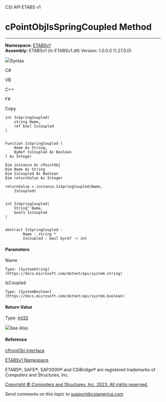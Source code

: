 ﻿

CSI API ETABS v1

# cPointObjIsSpringCoupled Method  
  
---  
  
**Namespace:** [ETABSv1](2780f1b8-2033-5289-2298-1cdb2a7508d9.htm)  
**Assembly:** ETABSv1 (in ETABSv1.dll) Version: 1.0.0.0 (1.27.0.0)

![](../icons/SectionExpanded.png)Syntax

C#

VB

C++

F#

Copy

    
    
    int IsSpringCoupled(
    	string Name,
    	ref bool IsCoupled
    )
    
    
    Function IsSpringCoupled ( 
    	Name As String,
    	ByRef IsCoupled As Boolean
    ) As Integer
    
    Dim instance As cPointObj
    Dim Name As String
    Dim IsCoupled As Boolean
    Dim returnValue As Integer
    
    returnValue = instance.IsSpringCoupled(Name, 
    	IsCoupled)
    
    
    int IsSpringCoupled(
    	String^ Name, 
    	bool% IsCoupled
    )
    
    
    abstract IsSpringCoupled : 
            Name : string * 
            IsCoupled : bool byref -> int 
    

#### Parameters

Name

    Type: [SystemString](https://docs.microsoft.com/dotnet/api/system.string)  

IsCoupled

    Type: [SystemBoolean](https://docs.microsoft.com/dotnet/api/system.boolean)  

#### Return Value

Type: [Int32](https://docs.microsoft.com/dotnet/api/system.int32)

![](../icons/SectionExpanded.png)See Also

#### Reference

[cPointObj Interface](07661691-ffa8-f77b-7580-1973c7be1978.htm)

[ETABSv1 Namespace](2780f1b8-2033-5289-2298-1cdb2a7508d9.htm)

ETABS®, SAFE®, SAP2000® and CSiBridge® are registered trademarks of Computers
and Structures, Inc.  

[Copyright © Computers and Structures, Inc. 2023. All rights
reserved.](http://www.csiamerica.com)

Send comments on this topic to
[support@csiamerica.com](mailto:support%40csiamerica.com?Subject=CSI%20API%20ETABS%20v1)

